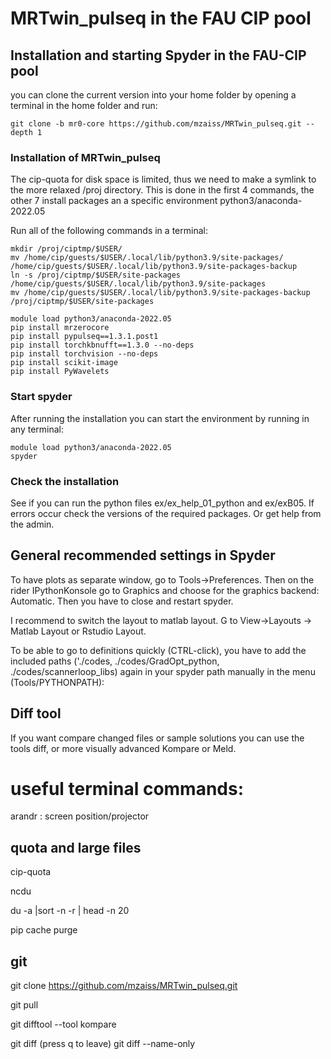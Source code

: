 # MRTwin_pulseq in the FAU CIP pool

## Installation and starting Spyder in the FAU-CIP pool ##

you can clone the current version into your home folder by opening a terminal in the home folder and run:
```
git clone -b mr0-core https://github.com/mzaiss/MRTwin_pulseq.git --depth 1
```

### Installation of MRTwin_pulseq
The cip-quota for disk space is limited, thus we need to make a symlink to the more relaxed /proj directory.
This is done in the first 4 commands, the other 7 install packages an a specific environment python3/anaconda-2022.05

Run all of the following commands in a terminal:
```
mkdir /proj/ciptmp/$USER/
mv /home/cip/guests/$USER/.local/lib/python3.9/site-packages/ /home/cip/guests/$USER/.local/lib/python3.9/site-packages-backup
ln -s /proj/ciptmp/$USER/site-packages /home/cip/guests/$USER/.local/lib/python3.9/site-packages
mv /home/cip/guests/$USER/.local/lib/python3.9/site-packages-backup /proj/ciptmp/$USER/site-packages

module load python3/anaconda-2022.05
pip install mrzerocore
pip install pypulseq==1.3.1.post1
pip install torchkbnufft==1.3.0 --no-deps
pip install torchvision --no-deps
pip install scikit-image
pip install PyWavelets
```

### Start spyder
After running the installation you can start the environment by running in any terminal:
```
module load python3/anaconda-2022.05
spyder
```

### Check the installation
See if you can run the python files ex/ex_help_01_python and ex/exB05.
If errors occur check the versions of the required packages. Or get help from the admin.

## General recommended settings in Spyder

To have plots as separate window, go to Tools->Preferences. Then on the rider IPythonKonsole go to Graphics and choose for the graphics backend: Automatic. 
Then you have to close and restart spyder.

I recommend to switch the layout to matlab layout. G to View->Layouts -> Matlab Layout or Rstudio Layout.

To be able to go to definitions quickly (CTRL-click), you have to add the included paths ('./codes, ./codes/GradOpt_python, ./codes/scannerloop_libs)  again in your spyder path manually in the menu (Tools/PYTHONPATH):


## Diff tool ##
If you want compare changed files or sample solutions you can use the tools diff, or more visually advanced Kompare or Meld.



# useful terminal commands:

arandr : screen position/projector

## quota and large files

cip-quota

ncdu

du -a |sort -n -r | head -n 20

pip cache purge

## git

git clone https://github.com/mzaiss/MRTwin_pulseq.git 

git pull

git difftool --tool kompare

git diff 
(press q to leave)
git diff --name-only
